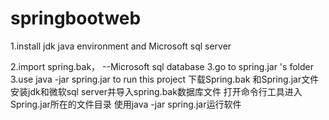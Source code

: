 # springbootweb
1.install jdk java environment and Microsoft sql server 

2.import spring.bak， --Microsoft sql database 
3.go to spring.jar  's folder
3.use java -jar spring.jar to run this project
下载Spring.bak 和Spring.jar文件
安装jdk和微软sql server并导入spring.bak数据库文件
打开命令行工具进入Spring.jar所在的文件目录
使用java -jar spring.jar运行软件


